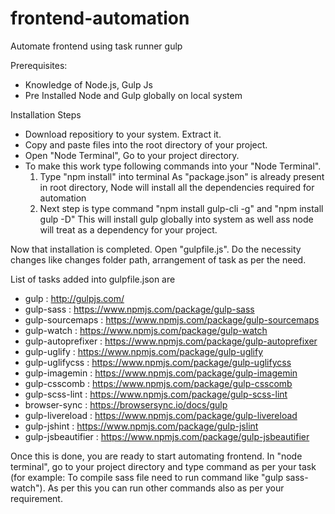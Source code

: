 # frontend-automation
Automate frontend using task runner gulp

Prerequisites:
- Knowledge of Node.js, Gulp Js
- Pre Installed Node and Gulp globally on local system

Installation Steps
- Download repositiory to your system. Extract it.
- Copy and paste files into the root directory of your project.
- Open "Node Terminal", Go to your project directory.
- To make this work type following commands into your "Node Terminal".
	1) Type "npm install" into terminal
		 As "package.json" is already present in root directory, Node will install all the dependencies required for automation
	2) Next step is type command "npm install gulp-cli -g" and "npm install gulp -D"
		 This will install gulp globally into system as well ass node will treat as a dependency for your project.

Now that installation is completed. Open "gulpfile.js". Do the necessity changes like changes folder path, arrangement of task as per the need.

List of tasks added into gulpfile.json are
- gulp : http://gulpjs.com/
- gulp-sass : https://www.npmjs.com/package/gulp-sass
- gulp-sourcemaps : https://www.npmjs.com/package/gulp-sourcemaps
- gulp-watch : https://www.npmjs.com/package/gulp-watch
- gulp-autoprefixer : https://www.npmjs.com/package/gulp-autoprefixer
- gulp-uglify : https://www.npmjs.com/package/gulp-uglify
- gulp-uglifycss : https://www.npmjs.com/package/gulp-uglifycss
- gulp-imagemin : https://www.npmjs.com/package/gulp-imagemin
- gulp-csscomb : https://www.npmjs.com/package/gulp-csscomb
- gulp-scss-lint : https://www.npmjs.com/package/gulp-scss-lint
- browser-sync : https://browsersync.io/docs/gulp
- gulp-livereload : https://www.npmjs.com/package/gulp-livereload
- gulp-jshint : https://www.npmjs.com/package/gulp-jslint
- gulp-jsbeautifier : https://www.npmjs.com/package/gulp-jsbeautifier

Once this is done, you are ready to start automating frontend. 
In "node terminal", go to your project directory and type command as per your task (for example: To compile sass file need to run command like "gulp sass-watch"). As per this you can run other commands also as per your requirement.
